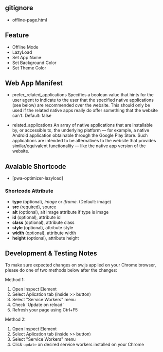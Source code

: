 ## gitignore
- offline-page.html

## Feature
- Offline Mode
- LazyLoad
- Set App Name
- Set Background Color
- Set Theme Color

## Web App Manifest
- prefer_related_applications
Specifies a boolean value that hints for the user agent to indicate to the user that the specified native applications (see below) are recommended over the website. This should only be used if the related native apps really do offer something that the website can't.
Default: false

- related_applications
An array of native applications that are installable by, or accessible to, the underlying platform — for example, a native Android application obtainable through the Google Play Store. Such applications are intended to be alternatives to the website that provides similar/equivalent functionality — like the native app version of the website.

## Avalable Shortcode
- [pwa-optimizer-lazyload]

### Shortcode Attribute
- **type** (optional), *image* or *iframe*. (Default: image)
- **src** (required), source
- **alt** (optional), alt image attribute if type is image
- **id** (optional), attribute id
- **class** (optional), attribute class
- **style** (optional), attribute style
- **width** (optional), attribute width
- **height** (optional), attribute height

## Development & Testing Notes

To make sure expected changes on sw.js applied on your Chrome browser, please do one of two methods below after the changes:

Method 1:

1. Open Inspect Element
2. Select Aplication tab (inside >> button)
3. Select "Service Workers" menu
4. Check 'Update on reload`
5. Refresh your page using Ctrl+F5

Method 2:

1. Open Inspect Element
2. Select Aplication tab (inside >> button)
3. Select "Service Workers" menu
4. Click `update` on desired service workers installed on your Chrome